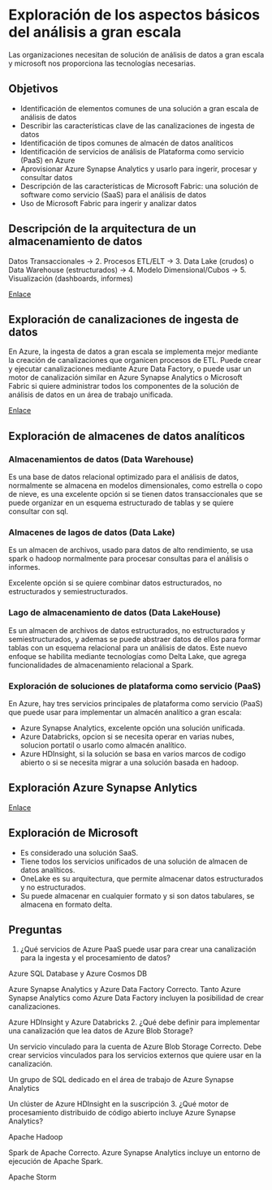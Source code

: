 # Exploración de los aspectos básicos del análisis a gran escala

Las organizaciones necesitan de solución de análisis de datos a gran escala y microsoft nos proporciona las tecnologías necesarias.

## Objetivos

* Identificación de elementos comunes de una solución a gran escala de análisis de datos
* Describir las características clave de las canalizaciones de ingesta de datos
* Identificación de tipos comunes de almacén de datos analíticos
* Identificación de servicios de análisis de Plataforma como servicio (PaaS) en Azure
* Aprovisionar Azure Synapse Analytics y usarlo para ingerir, procesar y consultar datos
* Descripción de las características de Microsoft Fabric: una solución de software como servicio (SaaS) para el análisis de datos
* Uso de Microsoft Fabric para ingerir y analizar datos

## Descripción de la arquitectura de un almacenamiento de datos

Datos Transaccionales → 2. Procesos ETL/ELT → 3. Data Lake (crudos) o Data Warehouse (estructurados) → 4. Modelo Dimensional/Cubos → 5. Visualización (dashboards, informes)

[Enlace](https://learn.microsoft.com/es-es/training/modules/examine-components-of-modern-data-warehouse/2-describe-warehousing)

## Exploración de canalizaciones de ingesta de datos

En Azure, la ingesta de datos a gran escala se implementa mejor mediante la creación de canalizaciones que organicen procesos de ETL. Puede crear y ejecutar canalizaciones mediante Azure Data Factory, o puede usar un motor de canalización similar en Azure Synapse Analytics o Microsoft Fabric si quiere administrar todos los componentes de la solución de análisis de datos en un área de trabajo unificada.

[Enlace](https://learn.microsoft.com/es-es/training/modules/examine-components-of-modern-data-warehouse/3-data-ingestion-pipelines)

## Exploración de almacenes de datos analíticos

### Almacenamientos de datos (Data Warehouse)

Es una base de datos relacional optimizado para el análisis de datos, normalmente se almacena en modelos dimensionales, como estrella o copo de nieve, es una excelente opción si se tienen datos transaccionales que se puede organizar en un esquema estructurado de tablas y se quiere consultar con sql.

### Almacenes de lagos de datos (Data Lake)

Es un almacen de archivos, usado para datos de alto rendimiento, se usa spark o hadoop normalmente para procesar consultas para el análisis o informes.

Excelente opción si se quiere combinar datos estructurados, no estructurados y semiestructurados.

### Lago de almacenamiento de datos (Data LakeHouse)

Es un almacen de archivos de datos estructurados, no estructurados y semiestructurados, y ademas se puede abstraer datos de ellos para formar tablas con un esquema relacional para un análisis de datos. Este nuevo enfoque se habilita mediante tecnologías como Delta Lake, que agrega funcionalidades  de almacenamiento relacional a Spark.

### Exploración de soluciones de plataforma como servicio (PaaS)

En Azure, hay tres servicios principales de plataforma como servicio (PaaS) que puede usar para implementar un almacén analítico a gran escala:

* Azure Synapse Analytics, excelente opción una solución unificada.
* Azure Databricks, opcion si se necesita operar en varias nubes, solucion portatil o usarlo como almacén analítico.
* Azure HDInsight, si la solución se basa en varios marcos de codigo abierto o si se necesita migrar a una solución basada en hadoop.

## Exploración Azure Synapse Anlytics

[Enlace](https://learn.microsoft.com/es-es/training/modules/examine-components-of-modern-data-warehouse/5-exercise-azure-synapse)

## Exploración de Microsoft

* Es considerado una solución SaaS.
* Tiene todos los servicios unificados de una solución de almacen de datos analíticos.
* OneLake es su arquitectura, que permite almacenar datos estructurados y no estructurados.
* Su puede almacenar en cualquier formato y si son datos tabulares, se almacena en formato delta.

## Preguntas

1. ¿Qué servicios de Azure PaaS puede usar para crear una canalización para la ingesta y el procesamiento de datos?

Azure SQL Database y Azure Cosmos DB

Azure Synapse Analytics y Azure Data Factory
Correcto. Tanto Azure Synapse Analytics como Azure Data Factory incluyen la posibilidad de crear canalizaciones.


Azure HDInsight y Azure Databricks
2. ¿Qué debe definir para implementar una canalización que lea datos de Azure Blob Storage?

Un servicio vinculado para la cuenta de Azure Blob Storage
Correcto. Debe crear servicios vinculados para los servicios externos que quiere usar en la canalización.


Un grupo de SQL dedicado en el área de trabajo de Azure Synapse Analytics

Un clúster de Azure HDInsight en la suscripción
3. ¿Qué motor de procesamiento distribuido de código abierto incluye Azure Synapse Analytics?

Apache Hadoop

Spark de Apache
Correcto. Azure Synapse Analytics incluye un entorno de ejecución de Apache Spark.


Apache Storm
